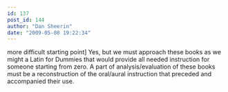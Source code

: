 ```yaml
---
id: 137
post_id: 144
author: "Dan Sheerin"
date: "2009-05-08 19:22:34"
---
```

more difficult starting point] Yes, but we must approach these books as we might a Latin for Dummies that would provide all needed instruction for someone starting from zero. A part of analysis/evaluation of these books must be a reconstruction of the oral/aural instruction that preceded and accompanied their use.
